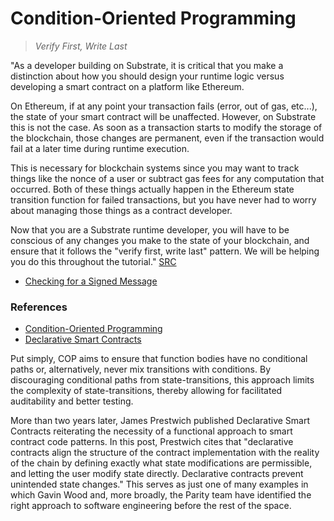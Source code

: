 # Condition-Oriented Programming
> *Verify First, Write Last*

"As a developer building on Substrate, it is critical that you make a distinction about how you should design your runtime logic versus developing a smart contract on a platform like Ethereum.

On Ethereum, if at any point your transaction fails (error, out of gas, etc...), the state of your smart contract will be unaffected. However, on Substrate this is not the case. As soon as a transaction starts to modify the storage of the blockchain, those changes are permanent, even if the transaction would fail at a later time during runtime execution.

This is necessary for blockchain systems since you may want to track things like the nonce of a user or subtract gas fees for any computation that occurred. Both of these things actually happen in the Ethereum state transition function for failed transactions, but you have never had to worry about managing those things as a contract developer.

Now that you are a Substrate runtime developer, you will have to be conscious of any changes you make to the state of your blockchain, and ensure that it follows the "verify first, write last" pattern. We will be helping you do this throughout the tutorial." [SRC](https://shawntabrizi.github.io/substrate-collectables-workshop/#/2/tracking-all-kitties?id=quotverify-first-write-lastquot)

* [Checking for a Signed Message](https://shawntabrizi.github.io/substrate-collectables-workshop/#/1/storing-a-value?id=checking-for-a-signed-message)

### References

* [Condition-Oriented Programming](https://www.parity.io/condition-oriented-programming/)
* [Declarative Smart Contracts](https://www.tokendaily.co/blog/declarative-smart-contracts)

Put simply, COP aims to ensure that function bodies have no conditional paths or, alternatively, never mix transitions with conditions. By discouraging conditional paths from state-transitions, this approach limits the complexity of state-transitions, thereby allowing for facilitated auditability and better testing. 

More than two years later, James Prestwich published Declarative Smart Contracts reiterating the necessity of a functional approach to smart contract code patterns. In this post, Prestwich cites that "declarative contracts align the structure of the contract implementation with the reality of the chain by defining exactly what state modifications are permissible, and letting the user modify state directly. Declarative contracts prevent unintended state changes." This serves as just one of many examples in which Gavin Wood and, more broadly, the Parity team have identified the right approach to software engineering before the rest of the space.